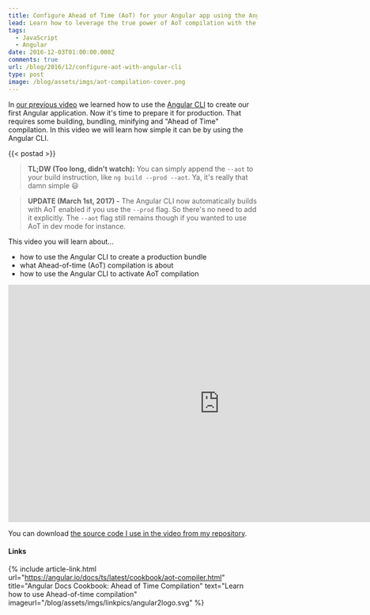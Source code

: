 ```yaml
---
title: Configure Ahead of Time (AoT) for your Angular app using the Angular CLI
lead: Learn how to leverage the true power of AoT compilation with the CLI
tags:
  - JavaScript
  - Angular
date: 2016-12-03T01:00:00.000Z
comments: true
url: /blog/2016/12/configure-aot-with-angular-cli
type: post
image: /blog/assets/imgs/aot-compilation-cover.png
---
```


<div class="article-intro">
  In <a href="/blog/2016/10/lets-create-ur-first-ng2-app/" target="_blank">our previous video</a> we learned how to use the <a href="" target="_blank">Angular CLI</a> to create our first Angular application. Now it's time to prepare it for production. That requires some building, bundling, minifying and "Ahead of Time" compilation. In this video we will learn how simple it can be by using the Angular CLI.
</div>

{{< postad >}}

> **TL;DW (Too long, didn't watch):** You can simply append the `--aot` to your build instruction, like `ng build --prod --aot`. Ya, it's really that damn simple :smiley: 

> **UPDATE (March 1st, 2017) -** The Angular CLI now automatically builds with AoT enabled if you use the `--prod` flag. So there's no need to add it explicitly. The `--aot` flag still remains though if you wanted to use AoT in dev mode for instance.

This video you will learn about...

- how to use the Angular CLI to create a production bundle
- what Ahead-of-time (AoT) compilation is about
- how to use the Angular CLI to activate AoT compilation

<iframe width="853" height="480" src="https://www.youtube.com/embed/nxMCBKpRC60" frameborder="0" allowfullscreen="allowfullscreen"> </iframe>

You can download [the source code I use in the video from my repository](https://github.com/juristr/video-your-first-ng2-app).

#### Links

{%
  include article-link.html
  url="https://angular.io/docs/ts/latest/cookbook/aot-compiler.html"
  title="Angular Docs Cookbook: Ahead of Time Compilation"
  text="Learn how to use Ahead-of-time compilation"
  imageurl="/blog/assets/imgs/linkpics/angular2logo.svg"
%}

